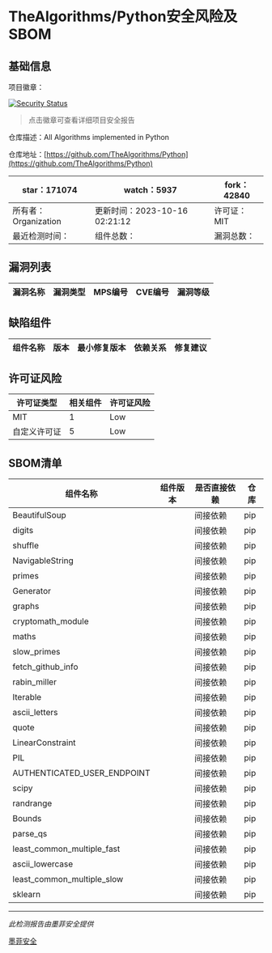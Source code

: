 # TheAlgorithms/Python安全风险及SBOM

## 基础信息

项目徽章：

[![Security Status](https://www.murphysec.com/platform3/v31/badge/1713624203084480512.svg)](https://www.murphysec.com/console/report/1682968214659424256/1713624203084480512)

> 点击徽章可查看详细项目安全报告

仓库描述：All Algorithms implemented in Python

仓库地址：[https://github.com/TheAlgorithms/Python](https://github.com/TheAlgorithms/Python)

| star：171074 | watch：5937 | fork：42840 |
| ----------- | -------------- | ------------ |
| 所有者：Organization | 更新时间：2023-10-16 02:21:12 | 许可证：MIT |
| 最近检测时间： | 组件总数： | 漏洞总数： |




## 漏洞列表

| 漏洞名称 | 漏洞类型 | MPS编号 | CVE编号 | 漏洞等级 |
| ------- | ------ | ------- | ------ | ----- |





## 缺陷组件

| 组件名称 | 版本 | 最小修复版本 | 依赖关系 | 修复建议 |
| -------- | ---- | ------------ | -------- | -------- |





## 许可证风险

| 许可证类型 | 相关组件 | 许可证风险 |
| ---------- | -------- | ---------- |
|MIT|1|Low|
|自定义许可证|5|Low|




## SBOM清单

| 组件名称 | 组件版本 | 是否直接依赖 | 仓库 |
| -------- | -------- | ------------ | ---- |
|BeautifulSoup||间接依赖|pip|
|digits||间接依赖|pip|
|shuffle||间接依赖|pip|
|NavigableString||间接依赖|pip|
|primes||间接依赖|pip|
|Generator||间接依赖|pip|
|graphs||间接依赖|pip|
|cryptomath_module||间接依赖|pip|
|maths||间接依赖|pip|
|slow_primes||间接依赖|pip|
|fetch_github_info||间接依赖|pip|
|rabin_miller||间接依赖|pip|
|Iterable||间接依赖|pip|
|ascii_letters||间接依赖|pip|
|quote||间接依赖|pip|
|LinearConstraint||间接依赖|pip|
|PIL||间接依赖|pip|
|AUTHENTICATED_USER_ENDPOINT||间接依赖|pip|
|scipy||间接依赖|pip|
|randrange||间接依赖|pip|
|Bounds||间接依赖|pip|
|parse_qs||间接依赖|pip|
|least_common_multiple_fast||间接依赖|pip|
|ascii_lowercase||间接依赖|pip|
|least_common_multiple_slow||间接依赖|pip|
|sklearn||间接依赖|pip|


------

*此检测报告由墨菲安全提供*

[墨菲安全](www.murphysec.com)
